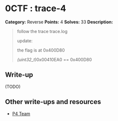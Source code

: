 # 0CTF : trace-4

**Category:** Reverse
**Points:** 4
**Solves:** 33
**Description:**

> follow the trace trace.log
>
>
> update:
>
>
> the flag is at 0x400D80
>
>
> *(uint32_t*)0x00410EA0 == 0x400D80


## Write-up

(TODO)

## Other write-ups and resources

* [P4 Team](https://github.com/p4-team/ctf/tree/master/2016-03-12-0ctf/trace)

